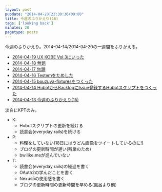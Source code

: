 ```yaml
---
layout: post
pubdate: "2014-04-20T23:30:36+09:00"
title: 今週のふりかえり(16)
tags: ['looking back']
minutes: 20
pagetype: posts
---
```

今週のふりかえり。2014-04-14/2014-04-20の一週間をふりかえる。

- [2014-04-19 UX KOBE Vol.3にいった](http://blog.bouzuya.net/2014/04/19/diary/)
- [2014-04-18 無題](http://blog.bouzuya.net/2014/04/18/diary/)
- [2014-04-17 無題](http://blog.bouzuya.net/2014/04/17/diary/)
- [2014-04-16 Testemをためした](http://blog.bouzuya.net/2014/04/16/diary/)
- [2014-04-15 bouzuya-fixturesをつくった](http://blog.bouzuya.net/2014/04/15/diary/)
- [2014-04-14 HubotからBacklogにIssue登録するHubotスクリプトをつくった](http://blog.bouzuya.net/2014/04/14/diary/)
- [2014-04-13 今週のふりかえり(15)](http://blog.bouzuya.net/2014/04/13/diary/)

淡白にKPTのみ。

- K:
  - Hubotスクリプトの更新を続ける
  - 読書会(everyday rails)を続ける
- P:
  - 料理をしていない(18日にはうどん画像をツイートしているのに!)
  - ブログの更新時間が遅い(残業のため)
  - bwilike.meが進んでいない
- T:
  - 読書会(everyday rails)の経過を書く
  - OAuth2の学んだことを書く
  - Nexus5の使用感を書く
  - ブログの更新時間の更新時間を早める(風呂より前)

